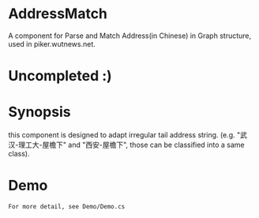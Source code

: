 ﻿AddressMatch
============

A component for Parse and Match Address(in Chinese) in Graph structure, used in piker.wutnews.net. 

Uncompleted  :)
============

Synopsis
===========
this component is designed to adapt irregular tail address string. (e.g. "武汉-理工大-屋檐下" and "西安-屋檐下", those 
can be classified into a same class). 

Demo
===========
    For more detail, see Demo/Demo.cs
